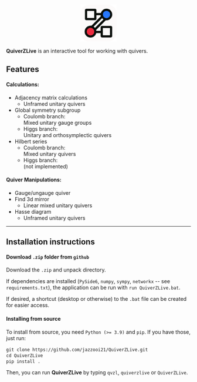 <p align="center">
  <img src="./quiverzlive/icons/logo.png" alt="logo" width="100"/>
</p>

**QuiverZLive** is an interactive tool for working with quivers.

## Features

#### Calculations:

- Adjacency matrix calculations
	+ Unframed unitary quivers
- Global symmetry subgroup
	+ Coulomb branch:\
	  Mixed unitary gauge groups
	+ Higgs branch:\
	  Unitary and orthosymplectic quivers
- Hilbert series
	+ Coulomb branch:\
	  Mixed unitary quivers
	+ Higgs branch:\
	  (not implemented)

#### Quiver Manipulations:

- Gauge/ungauge quiver
- Find 3d mirror
	+ Linear mixed unitary quivers
- Hasse diagram
	+ Unframed unitary quivers

---
## Installation instructions

#### Download `.zip` folder from `github`
Download the `.zip` and unpack directory. 

If dependencies are installed (`PySide6`, `numpy`, `sympy`, `networkx` -- see `requirements.txt`), the application can be run with `run QuiverZLive.bat`.

If desired, a shortcut (desktop or otherwise) to the `.bat` file can be created for easier access.

#### Installing from source
To install from source, you need `Python (>= 3.9)` and `pip`. If you have those, just run:

    git clone https://github.com/jazzooi21/QuiverZLive.git
    cd QuiverZLive
    pip install .

Then, you can run **QuiverZLive** by typing `qvzl`, `quiverzlive` or `QuiverZLive`.




